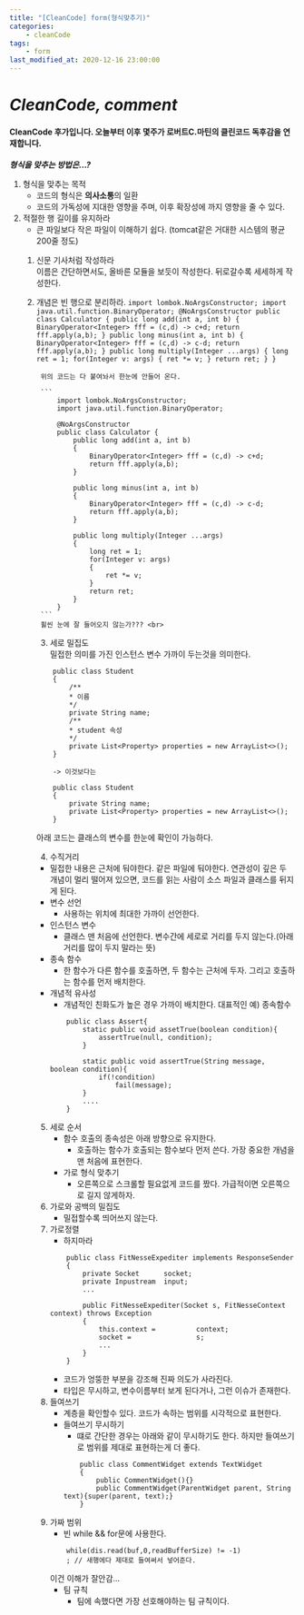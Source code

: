 ```yaml
---
title: "[CleanCode] form(형식맞추기)"
categories:
    - cleanCode
tags:
    - form
last_modified_at: 2020-12-16 23:00:00
---
```

# *CleanCode, comment*

#### CleanCode 후가입니다. 오늘부터 이후 몇주가 로버트C.마틴의 클린코드 독후감을 연재합니다.  <br>
***형식을 맞추는 방법은...?***

1. 형식을 맞추는 목적
    - 코드의 형식은 **의사소통**의 일환
    - 코드의 가독성에 지대한 영향을 주며, 이후 확장성에 까지 영향을 줄 수 있다.
2. 적절한 행 길이를 유지하라
    - 큰 파일보다 작은 파일이 이해하기 쉽다. (tomcat같은 거대한 시스템의 평균 200줄 정도)
    1. 신문 기사처럼 작성하라<br>
        이름은 간단하면서도, 올바른 모듈을 보듯이 작성한다. 뒤로갈수록 세세하게 작성한다.
    2. 개념은 빈 행으로 분리하라.
            ```
                import lombok.NoArgsConstructor;
                import java.util.function.BinaryOperator;
                @NoArgsConstructor
                public class Calculator {
                    public long add(int a, int b)
                    {
                        BinaryOperator<Integer> fff = (c,d) -> c+d;
                        return fff.apply(a,b);
                    }
                    public long minus(int a, int b)
                    {
                        BinaryOperator<Integer> fff = (c,d) -> c-d;
                        return fff.apply(a,b);
                    }
                    public long multiply(Integer ...args)
                    {
                        long ret = 1;
                        for(Integer v: args)
                        {
                            ret *= v;
                        }
                        return ret;
                    }
                }
            ```

            위의 코드는 다 붙여놔서 한눈에 안들어 온다.

            ```
                import lombok.NoArgsConstructor;
                import java.util.function.BinaryOperator;

                @NoArgsConstructor
                public class Calculator {
                    public long add(int a, int b)
                    {
                        BinaryOperator<Integer> fff = (c,d) -> c+d;
                        return fff.apply(a,b);
                    }

                    public long minus(int a, int b)
                    {
                        BinaryOperator<Integer> fff = (c,d) -> c-d;
                        return fff.apply(a,b);
                    }

                    public long multiply(Integer ...args)
                    {
                        long ret = 1;
                        for(Integer v: args)
                        {
                            ret *= v;
                        }
                        return ret;
                    }
                }
            ```
            휠씬 눈에 잘 들어오지 않는가??? <br>
    
        3. 세로 밀집도<br>
        밀접한 의미를 가진 인스턴스 변수 가까이 두는것을 의미한다.
        ```
            public class Student
            {
                /**
                * 이름
                */
                private String name;
                /**
                * student 속성
                */
                private List<Property> properties = new ArrayList<>();
            }

            -> 이것보다는

            public class Student
            {
                private String name;
                private List<Property> properties = new ArrayList<>();
            }
        ```
        아래 코드는 클래스의 변수를 한눈에 확인이 가능하다.

        4. 수직거리
        - 밀접한 내용은 근처에 둬야한다. 같은 파일에 둬야한다. 연관성이 깊은 두 개념이 멀리 떨어져 있으면, 코드를 읽는 사람이 소스 파일과 클래스를 뒤지게 된다.
        - 변수 선언
            - 사용하는 위치에 최대한 가까이 선언한다.
        - 인스턴스 변수
            - 클래스 맨 처음에 선언한다. 변수간에 세로로 거리를 두지 않는다.(아래 거리를 많이 두지 말라는 뜻)
        - 종속 함수
            - 한 함수가 다른 함수를 호출하면, 두 함수는 근처에 두자. 그리고 호출하는 함수를 먼저 배치한다.
        - 개념적 유사성
            - 개념적인 친화도가 높은 경우 가까이 배치한다. 대표적인 예) 종속함수
            ```
                public class Assert{
                    static public void assetTrue(boolean condition){
                        assertTrue(null, condition);
                    }

                    static public void assertTrue(String message, boolean condition){
                        if(!condition)
                            fail(message);
                    }
                    ....
                }
            ```
        5. 세로 순서
            - 함수 호출의 종속성은 아래 방향으로 유지한다.
                - 호출하는 함수가 호출되는 함수보다 먼저 쓴다. 가장 중요한 개념을 맨 처음에 표현한다.
            - 가로 형식 맞추기
                - 오른쪽으로 스크롤할 필요없게 코드를 짰다. 가급적이면 오른쪽으로 길지 않게하자.
        6. 가로와 공백의 밀집도
            - 밀접할수록 띄어쓰지 않는다.
        7. 가로정렬
            - 하지마라
            ```
                public class FitNesseExpediter implements ResponseSender
                {
                    private Socket      socket;
                    private Inpustream  input;
                    ...

                    public FitNesseExpediter(Socket s, FitNesseContext context) throws Exception
                    {
                        this.context =          context;
                        socket =                s;
                        ...
                    }
                }
            ```
            - 코드가 엉뚱한 부분을 강조해 진짜 의도가 사라진다.
            - 타입은 무시하고, 변수이름부터 보게 된다거나, 그런 이슈가 존재한다.
        8. 들여쓰기
            - 계층을 확인할수 있다. 코드가 속하는 범위를 시각적으로 표현한다.
            - 들여쓰기 무시하기
                - 떄로 간단한 경우는 아래와 같이 무시하기도 한다. 하지만 들여쓰기로 범위를 제대로 표현하는게 더 좋다.
                ```
                    public class CommentWidget extends TextWidget
                    {
                        public CommentWidget(){}
                        public CommentWidget(ParentWidget parent, String text){super(parent, text);}
                    }
                ```
        9. 가짜 범위
            - 빈 while && for문에 사용한다.
            ```
                while(dis.read(buf,0,readBufferSize) != -1)
                ; // 새행에다 제대로 들여써서 넣어준다.
            ```
            이건 이해가 잘안감...
            - 팀 규칙
                - 팀에 속했다면 가장 선호해야하는 팀 규칙이다.